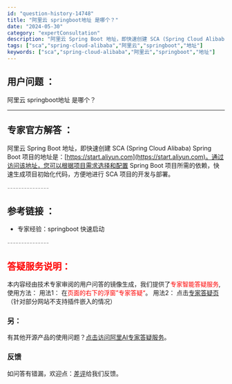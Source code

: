 ```yaml
---
id: "question-history-14748"
title: "阿里云 springboot地址 是哪个？"
date: "2024-05-30"
category: "expertConsultation"
description: "阿里云 Spring Boot 地址，即快速创建 SCA (Spring Cloud Alibaba) Spring Boot 项目的地址是：[https://start.aliyun.com](https://start.aliyun.com)。通过访问该地址，您可以根据项目需求选择和配置 Spr"
tags: ["sca","spring-cloud-alibaba","阿里云","springboot","地址"]
keywords: ["sca","spring-cloud-alibaba","阿里云","springboot","地址"]
---
```


## 用户问题 ： 
 阿里云 springboot地址 是哪个？  

---------------
## 专家官方解答 ：

阿里云 Spring Boot 地址，即快速创建 SCA (Spring Cloud Alibaba) Spring Boot 项目的地址是：[https://start.aliyun.com](https://start.aliyun.com)。通过访问该地址，您可以根据项目需求选择和配置 Spring Boot 项目所需的依赖，快速生成项目初始化代码，方便地进行 SCA 项目的开发与部署。


<font color="#949494">---------------</font> 


## 参考链接 ：

* 专家经验：springboot 快速启动 


 <font color="#949494">---------------</font> 
 


## <font color="#FF0000">答疑服务说明：</font> 

本内容经由技术专家审阅的用户问答的镜像生成，我们提供了<font color="#FF0000">专家智能答疑服务</font>,使用方法：
用法1： 在<font color="#FF0000">页面的右下的浮窗”专家答疑“</font>。
用法2： 点击[专家答疑页](https://answer.opensource.alibaba.com/docs/intro)（针对部分网站不支持插件嵌入的情况）
### 另：


有其他开源产品的使用问题？[点击访问阿里AI专家答疑服务](https://answer.opensource.alibaba.com/docs/intro)。
### 反馈
如问答有错漏，欢迎点：[差评](https://ai.nacos.io/user/feedbackByEnhancerGradePOJOID?enhancerGradePOJOId=14752)给我们反馈。
